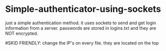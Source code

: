 # Simple-authenticator-using-sockets
just a simple authentication method. it uses sockets to send and get login information from a server. passwords are stored in logins.txt and they are NOT encrypted. 


#SKID FRIENDLY:
change the IP's on every file. they are located on the top 
